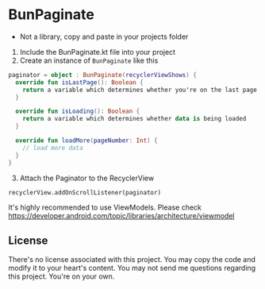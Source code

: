 # BunPaginate

* Not a library, copy and paste in your projects folder

1) Include the BunPaginate.kt file into your project
2) Create an instance of `BunPaginate` like this

```kotlin
paginator = object : BunPaginate(recyclerViewShows) {
  override fun isLastPage(): Boolean {
    return a variable which determines whether you're on the last page
  }

  override fun isLoading(): Boolean {
    return a variable which determines whether data is being loaded
  }

  override fun loadMore(pageNumber: Int) {
    // load more data
  }
}
```

3) Attach the Paginator to the RecyclerView

```
recyclerView.addOnScrollListener(paginator)
```

It's highly recommended to use ViewModels. Please check https://developer.android.com/topic/libraries/architecture/viewmodel

## License

There's no license associated with this project. You may copy the code and modify it to your heart's content. You may not send me questions regarding this project. You're on your own.
